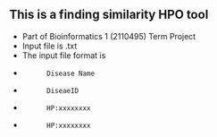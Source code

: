 ## This is a finding similarity HPO tool
- Part of Bioinformatics 1 (2110495) Term Project
- Input file is .txt
- The input file format is
-			Disease Name
-			DiseaeID
-			HP:xxxxxxxx
-			HP:xxxxxxxx
